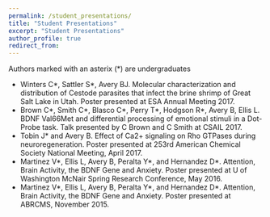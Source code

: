 ```yaml
---
permalink: /student_presentations/
title: "Student Presentations"
excerpt: "Student Presentations"
author_profile: true
redirect_from: 
---
```


Authors marked with an asterix (*) are undergraduates  
* Winters C*, Sattler S*, Avery BJ. Molecular characterization and distribution of Cestode parasites that infect the brine shrimp of Great Salt Lake in Utah. Poster presented at ESA Annual Meeting 2017.
* Brown C*, Smith C*, Blasco C*, Perry T*, Hodgson R*, Avery B, Ellis L. BDNF Val66Met and differential processing of emotional stimuli in a Dot-Probe task. Talk presented by C Brown and C Smith at CSAIL 2017.
* Tobin J* and Avery B. Effect of Ca2+ signaling on Rho GTPases during neuroregeneration. Poster presented at 253rd American Chemical Society National Meeting, April 2017.
* Martinez V*, Ellis L, Avery B, Peralta Y*, and Hernandez D*. Attention, Brain Activity, the BDNF Gene and Anxiety.  Poster presented at U of Washington McNair Spring Research Conference, May 2016.
* Martinez V*, Ellis L, Avery B, Peralta Y*, and Hernandez D*. Attention, Brain Activity, the BDNF Gene and Anxiety.  Poster presented at ABRCMS, November 2015.  
